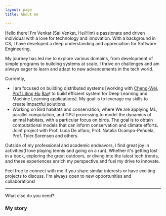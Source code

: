 ```yaml
---
layout: page
title: About me

---
```


Hello there! I'm Venkat (Sai Venkat, He/Him) a passionate and driven individual with a love for technology and innovation. With a background in CS, I have developed a deep understanding and appreciation for Software Engineering.

My journey has led me to explore various domains, from development of simple programs  to building systems at scale. I thrive on challenges and am always eager to learn and adapt to new advancements in the tech world.

Currently, 
- I am focused on building distributed systems [working with [Cheng-Wei, Prof Liting Hu](https://cwching-ucsc.github.io/) [Ray](https://docs.ray.io/en/latest/index.html)! to build efficient system for Deep Learning and Machine Learning applications]. My goal is to leverage my skills to create impactful solutions.
- Working on Bird habitats and conservation, where We are applying ML, parallel computation, and GPU processing to model the dynamics of animal habitats, with a particular focus on birds. The goal is to obtain computational models that can inform conservation and climate efforts. Joint project with Prof. Luca De alfaro, Prof. Natalia Ocampo-Peñuela, Prof. Tyler Sorensen and others.

Outside of my professional and academic endeavors, I find great joy in activities(I love playing tennis and going on a run). Whether it's getting lost in a book, exploring the great outdoors, or diving into the latest tech trends, and these experiences enrich my perspective and fuel my drive to innovate.

Feel free to connect with me if you share similar interests or have exciting projects to discuss. I'm always open to new opportunities and collaborations!

---



What else do you need?

### My story

